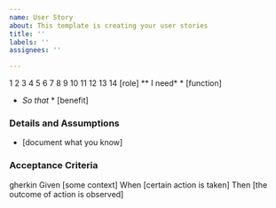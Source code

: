 ```yaml
---
name: User Story
about: This template is creating your user stories
title: ''
labels: ''
assignees: ''

---
```


1
2
3
4
5
6
7
8
9
10
11
12
13
14
[role]
** I need* * [function]
* *So that* * [benefit]
### Details and Assumptions
* [document what you know]
### Acceptance Criteria
gherkin
Given [some context]
When [certain action is taken]
Then [the outcome of action is observed]
